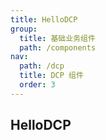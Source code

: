 ```yaml
---
title: HelloDCP
group:
  title: 基础业务组件
  path: /components
nav:
  path: /dcp
  title: DCP 组件
  order: 3
---
```


## HelloDCP
